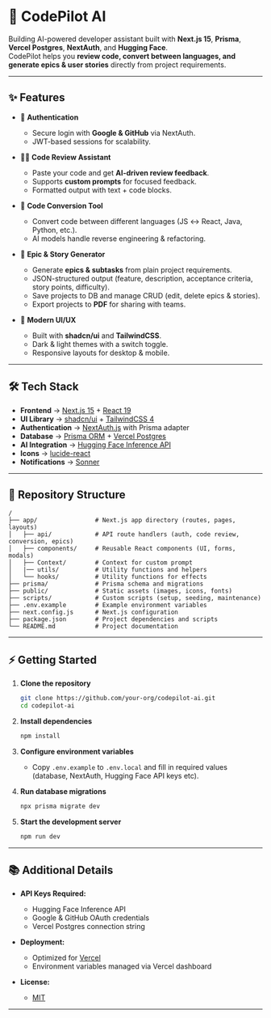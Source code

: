 # 📌 CodePilot AI

Building AI-powered developer assistant built with **Next.js 15**, **Prisma**, **Vercel Postgres**, **NextAuth**, and **Hugging Face**.  
CodePilot helps you **review code, convert between languages, and generate epics & user stories** directly from project requirements.

---

## ✨ Features

- 🔑 **Authentication**

  - Secure login with **Google & GitHub** via NextAuth.
  - JWT-based sessions for scalability.

- 🧑‍💻 **Code Review Assistant**

  - Paste your code and get **AI-driven review feedback**.
  - Supports **custom prompts** for focused feedback.
  - Formatted output with text + code blocks.

- 🔄 **Code Conversion Tool**

  - Convert code between different languages (JS ↔ React, Java, Python, etc.).
  - AI models handle reverse engineering & refactoring.

- 📐 **Epic & Story Generator**

  - Generate **epics & subtasks** from plain project requirements.
  - JSON-structured output (feature, description, acceptance criteria, story points, difficulty).
  - Save projects to DB and manage CRUD (edit, delete epics & stories).
  - Export projects to **PDF** for sharing with teams.

- 🎨 **Modern UI/UX**
  - Built with **shadcn/ui** and **TailwindCSS**.
  - Dark & light themes with a switch toggle.
  - Responsive layouts for desktop & mobile.

---

## 🛠️ Tech Stack

- **Frontend** → [Next.js 15](https://nextjs.org/) + [React 19](https://react.dev/)
- **UI Library** → [shadcn/ui](https://ui.shadcn.com/) + [TailwindCSS 4](https://tailwindcss.com/)
- **Authentication** → [NextAuth.js](https://next-auth.js.org/) with Prisma adapter
- **Database** → [Prisma ORM](https://www.prisma.io/) + [Vercel Postgres](https://vercel.com/storage/postgres)
- **AI Integration** → [Hugging Face Inference API](https://huggingface.co/inference-api)
- **Icons** → [lucide-react](https://lucide.dev/)
- **Notifications** → [Sonner](https://sonner.emilkowal.ski/)

---

## 📁 Repository Structure

```
/
├── app/                # Next.js app directory (routes, pages, layouts)
│   ├── api/            # API route handlers (auth, code review, conversion, epics)
│   ├── components/     # Reusable React components (UI, forms, modals)
│   ├── Context/        # Context for custom prompt
│   |── utils/          # Utility functions and helpers
│   └── hooks/          # Utility functions for effects
├── prisma/             # Prisma schema and migrations
├── public/             # Static assets (images, icons, fonts)
├── scripts/            # Custom scripts (setup, seeding, maintenance)
├── .env.example        # Example environment variables
├── next.config.js      # Next.js configuration
├── package.json        # Project dependencies and scripts
└── README.md           # Project documentation
```

---

## ⚡ Getting Started

1. **Clone the repository**

   ```bash
   git clone https://github.com/your-org/codepilot-ai.git
   cd codepilot-ai
   ```

2. **Install dependencies**

   ```bash
   npm install
   ```

3. **Configure environment variables**

   - Copy `.env.example` to `.env.local` and fill in required values (database, NextAuth, Hugging Face API keys etc).

4. **Run database migrations**

   ```bash
   npx prisma migrate dev
   ```

5. **Start the development server**
   ```bash
   npm run dev
   ```

---

## 📚 Additional Details

- **API Keys Required:**

  - Hugging Face Inference API
  - Google & GitHub OAuth credentials
  - Vercel Postgres connection string

- **Deployment:**

  - Optimized for [Vercel](https://vercel.com/)
  - Environment variables managed via Vercel dashboard

- **License:**
  - [MIT](LICENSE)

---
